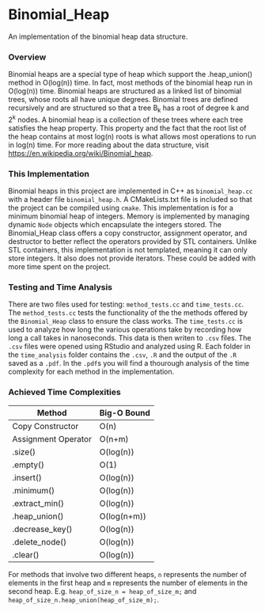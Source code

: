 # Binomial_Heap
An implementation of the binomial heap data structure.

### Overview
Binomial heaps are a special type of heap which support the .heap_union() method in O(log(n)) time.  In fact, most methods of the binomial heap run in O(log(n)) time.  Binomial heaps are structured as a linked list of binomial trees, whose roots all have unique degrees.  Binomial trees are defined recursively and are structured so that a tree B<sub>k</sub> has a root of degree k and 2<sup>k</sup> nodes.  A binomial heap is a collection of these trees where each tree satisfies the heap property. This property and the fact that the root list of the heap contains at most log(n) roots is what allows most operations to run in log(n) time.  For more reading about the data structure, visit https://en.wikipedia.org/wiki/Binomial_heap.

### This Implementation
Binomial heaps in this project are implemented in C++ as `binomial_heap.cc` with a header file `binomial_heap.h`.  A CMakeLists.txt file is included so that the project can be compiled using `cmake`.  This implementation is for a minimum binomial heap of integers.  Memory is implemented by managing dynamic `Node` objects which encapsulate the integers stored.  The Binomial_Heap class offers a copy constructor, assignment operator, and destructor to better reflect the operators provided by STL containers.  Unlike STL containers, this implementation is not templated, meaning it can only store integers.  It also does not provide iterators.  These could be added with more time spent on the project.

### Testing and Time Analysis
There are two files used for testing: `method_tests.cc` and `time_tests.cc`.  The   `method_tests.cc` tests the functionality of the the methods offered by the `Binomial_Heap` class to ensure the class works.  The `time_tests.cc` is used to analyze how long the various operations take by recording how long a call takes in nanoseconds.  This data is then writen to `.csv` files.  The `.csv` files were opened using RStudio and analyzed using R.  Each folder in the `time_analysis` folder contains the `.csv`, `.R` and the output of the `.R` saved as a `.pdf`.  In the `.pdf`s you will find a thourough analysis of the time complexity for each method in the implementation.

### Achieved Time Complexities
Method | Big-O Bound
-------|------------
Copy Constructor | O(n)
Assignment Operator | O(n+m)
.size() | O(log(n))
.empty() | O(1)
.insert() | O(log(n))
.minimum() | O(log(n))
.extract_min() | O(log(n))
.heap_union() | O(log(n+m))
.decrease_key() | O(log(n))
.delete_node() | O(log(n))
.clear() | O(log(n))

For methods that involve two different heaps, `n` represents the number of elements in the first heap and `m` represents the number of elements in the second heap.
E.g. `heap_of_size_n = heap_of_size_m;` and `heap_of_size_n.heap_union(heap_of_size_m);`.
